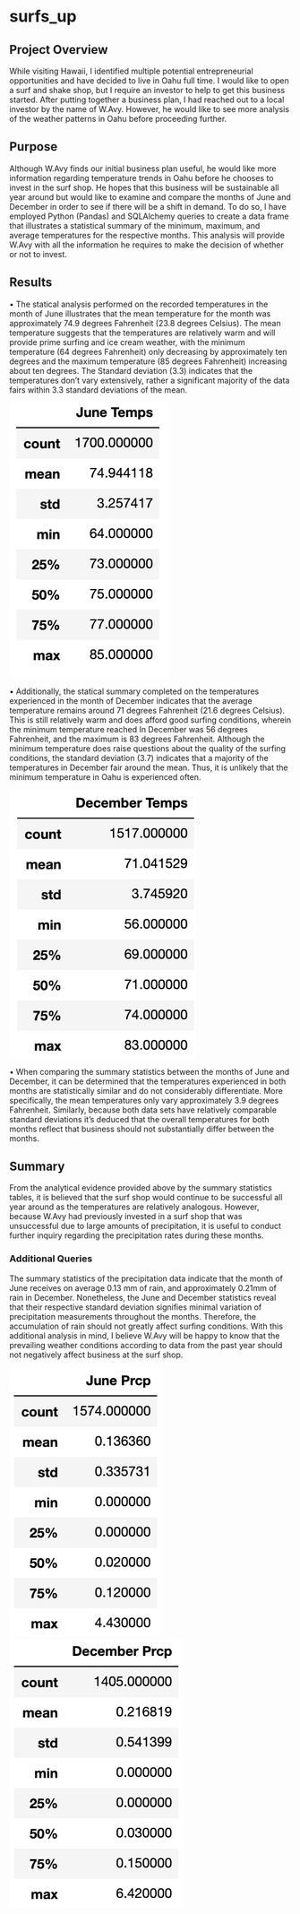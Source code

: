 # surfs_up

## Project Overview
While visiting Hawaii, I identified multiple potential entrepreneurial opportunities and have decided to live in Oahu full time. I would like to open a surf and shake shop, but I require an investor to help to get this business started. After putting together a business plan, I had reached out to a local investor by the name of W.Avy. However, he would like to see more analysis of the weather patterns in Oahu before proceeding further.

## Purpose
Although W.Avy finds our initial business plan useful, he would like more information regarding temperature trends in Oahu before he chooses to invest in the surf shop. He hopes that this business will be sustainable all year around but would like to examine and compare the months of June and December in order to see if there will be a shift in demand. To do so, I have employed Python (Pandas) and SQLAlchemy queries to create a data frame that illustrates a statistical summary of the minimum, maximum, and average temperatures for the respective months. This analysis will provide W.Avy with all the information he requires to make the decision of whether or not to invest.

## Results
•	The statical analysis performed on the recorded temperatures in the month of June illustrates that the mean temperature for the month was approximately 74.9 degrees Fahrenheit (23.8 degrees Celsius). The mean temperature suggests that the temperatures are relatively warm and will provide prime surfing and ice cream weather, with the minimum temperature (64 degrees Fahrenheit) only decreasing by approximately ten degrees and the maximum temperature (85 degrees Fahrenheit) increasing about ten degrees. The Standard deviation (3.3) indicates that the temperatures don’t vary extensively, rather a significant majority of the data fairs within 3.3 standard deviations of the mean.

![june_temps:](./Resources/june_temps.png)


•	Additionally, the statical summary completed on the temperatures experienced in the month of December indicates that the average temperature remains around 71 degrees Fahrenheit (21.6 degrees Celsius). This is still relatively warm and does afford good surfing conditions, wherein the minimum temperature reached In December was 56 degrees Fahrenheit, and the maximum is 83 degrees Fahrenheit. Although the minimum temperature does raise questions about the quality of the surfing conditions, the standard deviation (3.7) indicates that a majority of the temperatures in December fair around the mean. Thus, it is unlikely that the minimum temperature in Oahu is experienced often.

![dec_temps:](./Resources/dec_temps.png)

•	When comparing the summary statistics between the months of June and December, it can be determined that the temperatures experienced in both months are statistically similar and do not considerably differentiate. More specifically, the mean temperatures only vary approximately 3.9 degrees Fahrenheit. Similarly, because both data sets have relatively comparable standard deviations it’s deduced that the overall temperatures for both months reflect that business should not substantially differ between the months.  


## Summary
From the analytical evidence provided above by the summary statistics tables, it is believed that the surf shop would continue to be successful all year around as the temperatures are relatively analogous. However, because W.Avy had previously invested in a surf shop that was unsuccessful due to large amounts of precipitation, it is useful to conduct further inquiry regarding the precipitation rates during these months. 

### Additional Queries

The summary statistics of the precipitation data indicate that the month of June receives on average 0.13 mm of rain, and approximately 0.21mm of rain in December. Nonetheless, the June and December statistics reveal that their respective standard deviation signifies minimal variation of precipitation measurements throughout the months. Therefore, the accumulation of rain should not greatly affect surfing conditions. With this additional analysis in mind, I believe W.Avy will be happy to know that the prevailing weather conditions according to data from the past year should not negatively affect business at the surf shop.

![june_prcp:](./Resources/june_prcp.png)
![dec_prcp:](./Resources/dec_prcp.png)
